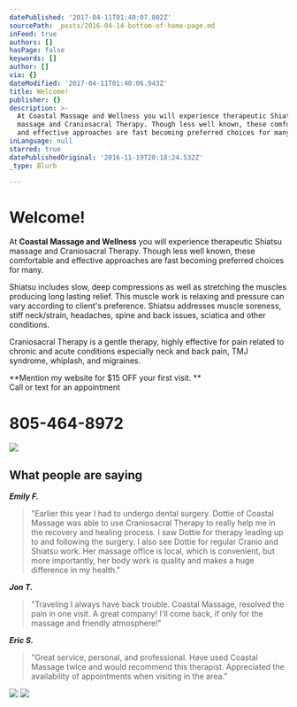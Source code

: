```yaml
---
datePublished: '2017-04-11T01:40:07.802Z'
sourcePath: _posts/2016-04-14-bottom-of-home-page.md
inFeed: true
authors: []
hasPage: false
keywords: []
author: []
via: {}
dateModified: '2017-04-11T01:40:06.943Z'
title: Welcome!
publisher: {}
description: >-
  At Coastal Massage and Wellness you will experience therapeutic Shiatsu
  massage and Craniosacral Therapy. Though less well known, these comfortable
  and effective approaches are fast becoming preferred choices for many. 
inLanguage: null
starred: true
datePublishedOriginal: '2016-11-19T20:18:24.532Z'
_type: Blurb

---
```

# **Welcome!**

At **Coastal Massage and Wellness** you will experience therapeutic Shiatsu massage and Craniosacral Therapy. Though less well known, these comfortable and effective approaches are fast becoming preferred choices for many. 

Shiatsu includes slow, deep compressions as well as stretching the muscles producing long lasting relief. This muscle work is relaxing and pressure can vary according to client's preference. Shiatsu addresses muscle soreness, stiff neck/strain, headaches, spine and back issues, sciatica and other conditions.

Craniosacral Therapy is a gentle therapy, highly effective for pain related to chronic and acute conditions especially neck and back pain, TMJ syndrome, whiplash, and migraines.

**Mention my website for $15 OFF your first visit. **  
Call or text for an appointment

# **805-464-8972**
![](https://s3-us-west-2.amazonaws.com/the-grid-img/p/7aefc04a6516424ec06e0773b2634195c59db2b8.jpg)

## What people are saying

_**Emily F.**_

> "Earlier this year I had to undergo dental surgery. Dottie of Coastal Massage was able to use Craniosacral Therapy to really help me in the recovery and healing process. I saw Dottie for therapy leading up to and following the surgery. I also see Dottie for regular Cranio and Shiatsu work. Her massage office is local, which is convenient, but more importantly, her body work is quality and makes a huge difference in my health." 

_**Jon T.**_

> "Traveling I always have back trouble. Coastal Massage, resolved the pain in one visit. A great company! I'll come back, if only for the massage and friendly atmosphere!"

_**Eric S.**_

> "Great service, personal, and professional. Have used Coastal Massage twice and would recommend this therapist. Appreciated the availability of appointments when visiting in the area."

![](https://the-grid-user-content.s3-us-west-2.amazonaws.com/a5a6fcc0-295d-4823-afad-19f57e74e426.jpg)
![](https://s3-us-west-2.amazonaws.com/the-grid-img/p/f0f6420c6a3f8f8e7fad7b109a8a2fb225b35c15.jpg)